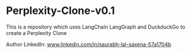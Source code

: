 # Perplexity-Clone-v0.1
This is a repository which uses LangChain LangGraph and DuckduckGo to create a Perplexity Clone

Author LinkedIn: www.linkedin.com/in/saurabh-lal-saxena-57a1704b
